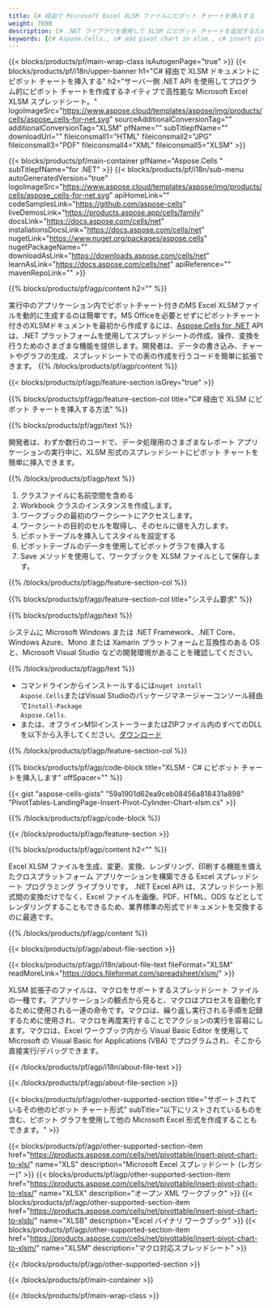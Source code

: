 ```yaml
---
title: C# 経由で Microsoft Excel XLSM ファイルにピボット チャートを挿入する
weight: 7690
description: C# .NET ライブラリを使用して XLSM にピボット チャートを追加するためのサンプル コード。このコードを使用して、VB.NET、Asp.NET、または任意の .NET ベースのアプリケーション内の XLSM ファイルにピボット チャートを挿入します。
keywords: [C# Aspose.Cells., c# add pivot chart in xlsm., c# insert pivot chart in xlsm., c# create pivot chart in xlsm., c# modify pivot chart in xlsm., access pivot chart in xlsm]
---
```

{{< blocks/products/pf/main-wrap-class isAutogenPage="true" >}}
{{< blocks/products/pf/i18n/upper-banner h1="C# 経由で XLSM ドキュメントにピボット チャートを挿入する" h2="サーバー側 .NET API を使用してプログラム的にピボット チャートを作成するネイティブで高性能な Microsoft Excel XLSM スプレッドシート。" logoImageSrc="https://www.aspose.cloud/templates/aspose/img/products/cells/aspose_cells-for-net.svg" sourceAdditionalConversionTag="" additionalConversionTag="XLSM" pfName="" subTitlepfName="" downloadUrl="" fileiconsmall1="HTML" fileiconsmall2="JPG" fileiconsmall3="PDF" fileiconsmall4="XML" fileiconsmall5="XLSM" >}}

{{< blocks/products/pf/main-container pfName="Aspose.Cells " subTitlepfName="for .NET" >}}
{{< blocks/products/pf/i18n/sub-menu autoGeneratedVersion="true" logoImageSrc="https://www.aspose.cloud/templates/aspose/img/products/cells/aspose_cells-for-net.svg" apiHomeLink="" codeSamplesLink="https://github.com/aspose-cells" liveDemosLink="https://products.aspose.app/cells/family" docsLink="https://docs.aspose.com/cells/net" installationsDocsLink="https://docs.aspose.com/cells/net" nugetLink="https://www.nuget.org/packages/aspose.cells" nugetPackageName="" downloadAsLink="https://downloads.aspose.com/cells/net" learnAsLink="https://docs.aspose.com/cells/net" apiReference="" mavenRepoLink="" >}}

{{% blocks/products/pf/agp/content h2="" %}}

実行中のアプリケーション内でピボットチャート付きのMS Excel XLSMファイルを動的に生成するのは簡単です。MS Officeを必要とせずにピボットチャート付きのXLSMドキュメントを最初から作成するには、[Aspose.Cells for .NET](https://products.aspose.com/cells/net) API は、.NET プラットフォームを使用してスプレッドシートの作成、操作、変換を行うためのさまざまな機能を提供します。開発者は、データの書き込み、チャートやグラフの生成、スプレッドシートでの表の作成を行うコードを簡単に拡張できます。
{{% /blocks/products/pf/agp/content %}}

{{< blocks/products/pf/agp/feature-section isGrey="true" >}}

{{% blocks/products/pf/agp/feature-section-col title="C# 経由で XLSM にピボット チャートを挿入する方法" %}}

{{% blocks/products/pf/agp/text %}}

開発者は、わずか数行のコードで、データ処理用のさまざまなレポート アプリケーションの実行中に、XLSM 形式のスプレッドシートにピボット チャートを簡単に挿入できます。

{{% /blocks/products/pf/agp/text %}}

1. クラスファイルに名前空間を含める
1.  Workbook クラスのインスタンスを作成します。
1. ワークブックの最初のワークシートにアクセスします。
1. ワークシートの目的のセルを取得し、そのセルに値を入力します。
1. ピボットテーブルを挿入してスタイルを設定する
1. ピボットテーブルのデータを使用してピボットグラフを挿入する
1.  Save メソッドを使用して、ワークブックを XLSM ファイルとして保存します。

{{% /blocks/products/pf/agp/feature-section-col %}}

{{% blocks/products/pf/agp/feature-section-col title="システム要求" %}}

{{% blocks/products/pf/agp/text %}}

システムに Microsoft Windows または .NET Framework、.NET Core、Windows Azure、Mono または Xamarin プラットフォームと互換性のある OS と、Microsoft Visual Studio などの開発環境があることを確認してください。

{{% /blocks/products/pf/agp/text %}}

- コマンドラインからインストールするには<code>nuget install Aspose.Cells</code>またはVisual Studioのパッケージマネージャーコンソール経由で<code>Install-Package Aspose.Cells</code>.
- または、オフラインMSIインストーラーまたはZIPファイル内のすべてのDLLを以下から入手してください。<a href="https://downloads.aspose.com/cells/net">ダウンロード</a>

{{% /blocks/products/pf/agp/feature-section-col %}}

{{% blocks/products/pf/agp/code-block title="XLSM - C# にピボット チャートを挿入します" offSpacer="" %}}

{{< gist "aspose-cells-gists" "59a1901d62ea9ceb08456a818431a898" "PivotTables-LandingPage-Insert-Pivot-Cylinder-Chart-xlsm.cs" >}}

{{% /blocks/products/pf/agp/code-block %}}

{{< /blocks/products/pf/agp/feature-section >}}

<!-- aboutfile Starts -->     
{{% blocks/products/pf/agp/content h2="" %}}

Excel XLSM ファイルを生成、変更、変換、レンダリング、印刷する機能を備えたクロスプラットフォーム アプリケーションを構築できる Excel スプレッドシート プログラミング ライブラリです。 .NET Excel API は、スプレッドシート形式間の変換だけでなく、Excel ファイルを画像、PDF、HTML、ODS などとしてレンダリングすることもできるため、業界標準の形式でドキュメントを交換するのに最適です。



{{% /blocks/products/pf/agp/content %}}

{{< blocks/products/pf/agp/about-file-section >}}

{{< blocks/products/pf/agp/i18n/about-file-text fileFormat="XLSM" readMoreLink="https://docs.fileformat.com/spreadsheet/xlsm/" >}}

XLSM 拡張子のファイルは、マクロをサポートするスプレッドシート ファイルの一種です。アプリケーションの観点から見ると、マクロはプロセスを自動化するために使用される一連の命令です。マクロは、繰り返し実行される手順を記録するために使用され、マクロを再度実行することでアクションの実行を容易にします。マクロは、Excel ワークブック内から Visual Basic Editor を使用して Microsoft の Visual Basic for Applications (VBA) でプログラムされ、そこから直接実行/デバッグできます。

{{< /blocks/products/pf/agp/i18n/about-file-text >}}

{{< /blocks/products/pf/agp/about-file-section >}}
<!-- aboutfile Ends -->

{{< blocks/products/pf/agp/other-supported-section title="サポートされているその他のピボット チャート形式" subTitle="以下にリストされているものを含む、ピボット グラフを使用して他の Microsoft Excel 形式を作成することもできます。" >}}

{{< blocks/products/pf/agp/other-supported-section-item href="https://products.aspose.com/cells/net/pivottable/insert-pivot-chart-to-xls/" name="XLS" description="Microsoft Excel スプレッドシート (レガシー)" >}}
{{< blocks/products/pf/agp/other-supported-section-item href="https://products.aspose.com/cells/net/pivottable/insert-pivot-chart-to-xlsx/" name="XLSX" description="オープン XML ワークブック" >}}
{{< blocks/products/pf/agp/other-supported-section-item href="https://products.aspose.com/cells/net/pivottable/insert-pivot-chart-to-xlsb/" name="XLSB" description="Excel バイナリ ワークブック" >}}
{{< blocks/products/pf/agp/other-supported-section-item href="https://products.aspose.com/cells/net/pivottable/insert-pivot-chart-to-xlsm/" name="XLSM" description="マクロ対応スプレッドシート" >}}

{{< /blocks/products/pf/agp/other-supported-section >}}

{{< /blocks/products/pf/main-container >}}
    
{{< /blocks/products/pf/main-wrap-class >}}
